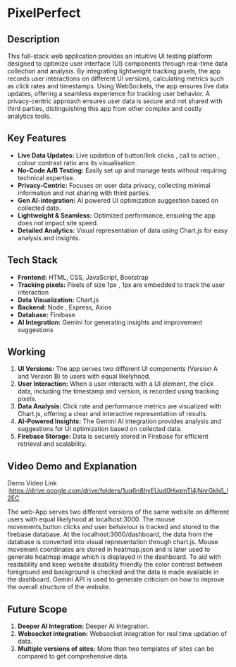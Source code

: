 # PixelPerfect

## Description
This full-stack web application provides an intuitive UI testing platform designed to optimize user interface (UI) components through real-time data collection and analysis. By integrating lightweight tracking pixels, the app records user interactions on different UI versions, calculating metrics such as click rates and timestamps. Using WebSockets, the app ensures live data updates, offering a seamless experience for tracking user behavior. A privacy-centric approach ensures user data is secure and not shared with third parties, distinguishing this app from other complex and costly analytics tools.

## Key Features
- **Live Data Updates:** Live updation of button/link clicks , call to action , colour contrast ratio ans its visualisation  .
- **No-Code A/B Testing:** Easily set up and manage tests without requiring technical expertise.
- **Privacy-Centric:** Focuses on user data privacy, collecting minimal information and not sharing with third parties.
- **Gen AI-integration:** AI powered UI optimization suggestion based on collected data. 
- **Lightweight & Seamless:** Optimized performance, ensuring the app does not impact site speed.
- **Detailed Analytics:** Visual representation of data using Chart.js for easy analysis and insights.

## Tech Stack
- **Frontend:** HTML, CSS, JavaScript, Bootstrap
- **Tracking pixels:** Pixels of size 1px , 1px are embedded to track the user interaction
- **Data Visualization:** Chart.js
- **Backend:** Node , Express, Axios
- **Database:** Firebase
- **AI Integration:** Gemini for generating insights and improvement suggestions

## Working
1. **UI Versions:** The app serves two different UI components (Version A and Version B) to users with equal likelyhood.
2. **User Interaction:** When a user interacts with a UI element, the click data, including the timestamp and version, is recorded using tracking pixels.
3. **Data Analysis:** Click rate and performance metrics are visualized with Chart.js, offering a clear and interactive representation of results.
4. **AI-Powered Insights:** The Gemini AI integration provides analysis and suggestions for UI optimization based on collected data.
5. **Firebase Storage:** Data is securely stored in Firebase for efficient retrieval and scalability.

## Video Demo and Explanation
Demo Video Link :https://drive.google.com/drive/folders/1uq6n8hyEUud0HxqmTl4jNnrGkh6_l2EC

The web-App serves two different versions of the same website on different users with equal likelyhood at localhost:3000. 
The mouse movements,button clicks and user behaviour is tracked and stored to the firebase database.
At the localhost:3000/dashboard, the data from the database is converted into visual representation through chart.js.
Mouse movement coordinates are stored in heatmap.json and is later used to generate heatmap image which is displayed in the dashboard.
To aid with readability and keep website disability friendly the color contrast between foreground and background is checked and the data is made available in the dashboard.
Gemini API is used to generate criticism on how to improve the overall structure of the website.


## Future Scope
1. **Deeper AI Integration:** Deeper AI Integration.
2. **Websocket integration:** Websocket integration for real time updation of data.
3. **Multiple versions of sites:** More than two templates of sites can be compared to get comprehensive data.

   


